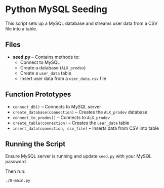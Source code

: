 # Python MySQL Seeding

This script sets up a MySQL database and streams user data from a CSV file into a table.

## Files
- **seed.py** – Contains methods to:
  - Connect to MySQL
  - Create a database (`ALX_prodev`)
  - Create a `user_data` table
  - Insert user data from a `user_data.csv` file

## Function Prototypes

- `connect_db()` – Connects to MySQL server
- `create_database(connection)` – Creates the `ALX_prodev` database
- `connect_to_prodev()` – Connects to `ALX_prodev`
- `create_table(connection)` – Creates the `user_data` table
- `insert_data(connection, csv_file)` – Inserts data from CSV into table

## Running the Script

Ensure MySQL server is running and update `seed.py` with your MySQL password.

Then run:

```bash
./0-main.py
